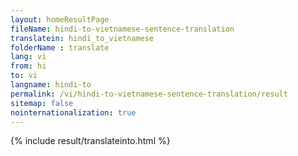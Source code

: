 ```yaml
---
layout: homeResultPage
fileName: hindi-to-vietnamese-sentence-translation
translatein: hindi_to_vietnamese
folderName : translate
lang: vi
from: hi
to: vi
langname: hindi-to
permalink: /vi/hindi-to-vietnamese-sentence-translation/result
sitemap: false
nointernationalization: true
---
```

{% include result/translateinto.html %}

<script src="/js/result/translation.js" data-foldername="{{page.folderName}}" data-lang="{{page.lang}}"></script>
